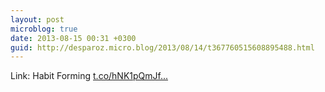```yaml
---
layout: post
microblog: true
date: 2013-08-15 00:31 +0300
guid: http://desparoz.micro.blog/2013/08/14/t367760515608895488.html
---
```

Link: Habit Forming [t.co/hNK1pQmJf...](http://t.co/hNK1pQmJfL)
